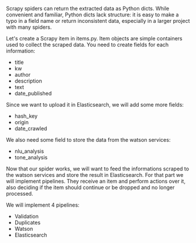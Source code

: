 Scrapy spiders can return the extracted data as Python dicts. While convenient and familiar, Python dicts lack structure: it is easy to make a typo in a field name or return inconsistent data, especially in a larger project with many spiders.

Let's create a Scrapy item in items.py. Item objects are simple containers used to collect the scraped data.
You need to create fields for each information:
* title
* kw
* author
* description
* text
* date_published

Since we want to upload it in Elasticsearch, we will add some more fields:
* hash_key
* origin
* date_crawled

We also need some field to store the data from the watson services:
* nlu_analysis
* tone_analysis

Now that our spider works, we will want to feed the informations scraped to the watson services and store the result in Elasticsearch.
For that part we will implement pipelines. They receive an item and perform actions over it, also deciding if the item should continue or be dropped and no longer processed.

We will implement 4 pipelines:
* Validation
* Duplicates
* Watson
* Elasticsearch
